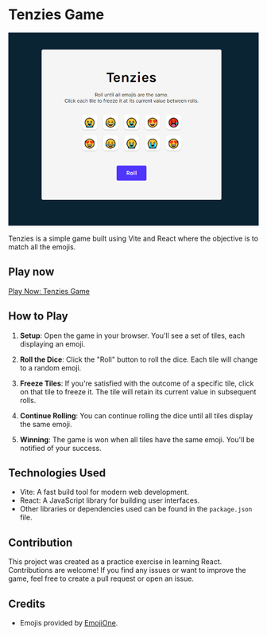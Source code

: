 # Tenzies Game

![Tenzies Game Screenshot](./public/preview.png)

Tenzies is a simple game built using Vite and React where the objective is to match all the emojis.

## Play now

<a href="https://jhean-tenzies.netlify.app/" target="_blank">Play Now: Tenzies Game</a>

## How to Play

1. **Setup**: Open the game in your browser. You'll see a set of tiles, each displaying an emoji.

2. **Roll the Dice**: Click the "Roll" button to roll the dice. Each tile will change to a random emoji.

3. **Freeze Tiles**: If you're satisfied with the outcome of a specific tile, click on that tile to freeze it. The tile will retain its current value in subsequent rolls.

4. **Continue Rolling**: You can continue rolling the dice until all tiles display the same emoji.

5. **Winning**: The game is won when all tiles have the same emoji. You'll be notified of your success.

## Technologies Used

- Vite: A fast build tool for modern web development.
- React: A JavaScript library for building user interfaces.
- Other libraries or dependencies used can be found in the `package.json` file.

## Contribution

This project was created as a practice exercise in learning React. Contributions are welcome! If you find any issues or want to improve the game, feel free to create a pull request or open an issue.

## Credits

- Emojis provided by [EmojiOne](https://emojione.com/).